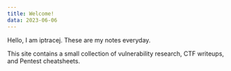 ```yaml
---
title: Welcome!       
data: 2023-06-06
---
```


Hello, I am iptracej. These are my notes everyday. 
<p>
This site contains a small collection of vulnerability research, CTF writeups, and Pentest cheatsheets.